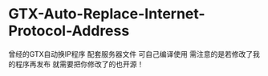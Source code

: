# GTX-Auto-Replace-Internet-Protocol-Address
曾经的GTX自动换IP程序 配套服务器文件 可自己编译使用 需注意的是若修改了我的程序再发布 就需要把你修改了的也开源！
